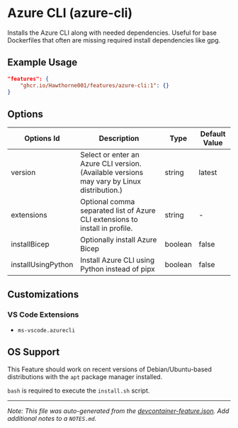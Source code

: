 
# Azure CLI (azure-cli)

Installs the Azure CLI along with needed dependencies. Useful for base Dockerfiles that often are missing required install dependencies like gpg.

## Example Usage

```json
"features": {
    "ghcr.io/Hawthorne001/features/azure-cli:1": {}
}
```

## Options

| Options Id | Description | Type | Default Value |
|-----|-----|-----|-----|
| version | Select or enter an Azure CLI version. (Available versions may vary by Linux distribution.) | string | latest |
| extensions | Optional comma separated list of Azure CLI extensions to install in profile. | string | - |
| installBicep | Optionally install Azure Bicep | boolean | false |
| installUsingPython | Install Azure CLI using Python instead of pipx | boolean | false |

## Customizations

### VS Code Extensions

- `ms-vscode.azurecli`



## OS Support

This Feature should work on recent versions of Debian/Ubuntu-based distributions with the `apt` package manager installed.

`bash` is required to execute the `install.sh` script.


---

_Note: This file was auto-generated from the [devcontainer-feature.json](https://github.com/Hawthorne001/features/blob/main/src/azure-cli/devcontainer-feature.json).  Add additional notes to a `NOTES.md`._
